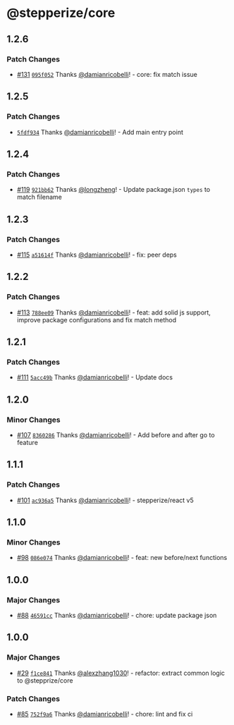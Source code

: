 # @stepperize/core

## 1.2.6

### Patch Changes

- [#131](https://github.com/damianricobelli/stepperize/pull/131) [`095f052`](https://github.com/damianricobelli/stepperize/commit/095f0525140b239f149478c548ea3f534ec014f2) Thanks [@damianricobelli](https://github.com/damianricobelli)! - core: fix match issue

## 1.2.5

### Patch Changes

- [`5fdf934`](https://github.com/damianricobelli/stepperize/commit/5fdf9344f38a8673220adbc57f8ea55489883563) Thanks [@damianricobelli](https://github.com/damianricobelli)! - Add main entry point

## 1.2.4

### Patch Changes

- [#119](https://github.com/damianricobelli/stepperize/pull/119) [`921bb62`](https://github.com/damianricobelli/stepperize/commit/921bb6297a0f370fbe5cbf4689b5a698207ee62c) Thanks [@longzheng](https://github.com/longzheng)! - Update package.json `types` to match filename

## 1.2.3

### Patch Changes

- [#115](https://github.com/damianricobelli/stepperize/pull/115) [`a51614f`](https://github.com/damianricobelli/stepperize/commit/a51614f802b5d0f9e1a0d4936166d3d56b01692b) Thanks [@damianricobelli](https://github.com/damianricobelli)! - fix: peer deps

## 1.2.2

### Patch Changes

- [#113](https://github.com/damianricobelli/stepperize/pull/113) [`788ee09`](https://github.com/damianricobelli/stepperize/commit/788ee0956b3dda7965f37e1483b29b2c7a9b8fc4) Thanks [@damianricobelli](https://github.com/damianricobelli)! - feat: add solid js support, improve package configurations and fix match method

## 1.2.1

### Patch Changes

- [#111](https://github.com/damianricobelli/stepperize/pull/111) [`5acc49b`](https://github.com/damianricobelli/stepperize/commit/5acc49b4387d38d3cf0d8c7d192f36ae44860f66) Thanks [@damianricobelli](https://github.com/damianricobelli)! - Update docs

## 1.2.0

### Minor Changes

- [#107](https://github.com/damianricobelli/stepperize/pull/107) [`8360286`](https://github.com/damianricobelli/stepperize/commit/83602861e8b21ef7c9943356ed93e37044e5b145) Thanks [@damianricobelli](https://github.com/damianricobelli)! - Add before and after go to feature

## 1.1.1

### Patch Changes

- [#101](https://github.com/damianricobelli/stepperize/pull/101) [`ac936a5`](https://github.com/damianricobelli/stepperize/commit/ac936a5eecfc3eed959ce83ab45045868ed2e197) Thanks [@damianricobelli](https://github.com/damianricobelli)! - stepperize/react v5

## 1.1.0

### Minor Changes

- [#98](https://github.com/damianricobelli/stepperize/pull/98) [`086e074`](https://github.com/damianricobelli/stepperize/commit/086e074ad39c731229910daa26e6ed099ddb923a) Thanks [@damianricobelli](https://github.com/damianricobelli)! - feat: new before/next functions

## 1.0.0

### Major Changes

- [#88](https://github.com/damianricobelli/stepperize/pull/88) [`46591cc`](https://github.com/damianricobelli/stepperize/commit/46591cc7aabf6d2730cf8296166792a4c33c2d2b) Thanks [@damianricobelli](https://github.com/damianricobelli)! - chore: update package json

## 1.0.0

### Major Changes

- [#29](https://github.com/damianricobelli/stepperize/pull/29) [`f1ce841`](https://github.com/damianricobelli/stepperize/commit/f1ce841411844be787339e269de1a9003ebe715b) Thanks [@alexzhang1030](https://github.com/alexzhang1030)! - refactor: extract common logic to @stepprize/core

### Patch Changes

- [#85](https://github.com/damianricobelli/stepperize/pull/85) [`752f9a6`](https://github.com/damianricobelli/stepperize/commit/752f9a6907cc5e7e623a66350c82eeba9559fea7) Thanks [@damianricobelli](https://github.com/damianricobelli)! - chore: lint and fix ci

